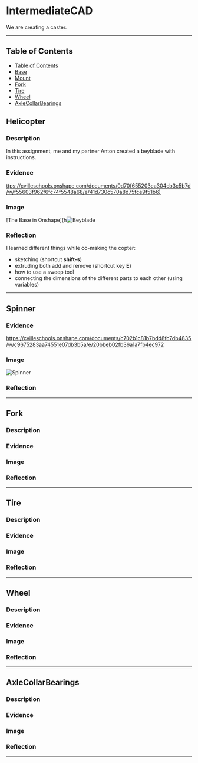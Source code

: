# IntermediateCAD

We are creating a caster.

---
## Table of Contents
* [Table of Contents](#Table-of-Contents)
* [Base](#Base)
* [Mount](#Mount)
* [Fork](#Fork)
* [Tire](#Tire)
* [Wheel](#Wheel)
* [AxleCollarBearings](#AxleCollarBearings)

## Helicopter

### Description

In this assignment, me and my partner Anton created a beyblade with instructions.

### Evidence
[ttps://cvilleschools.onshape.com/documents/0d70f655203ca304cb3c5b7d/w/f55603f962f6fc74f5548a68/e/41d730c570a8d75fce9f51b6)
](https://cvilleschools.onshape.com/documents/c702b1c81b7bdd8fc7db4835/w/c9675283aa74551e07db3b5a/e/ecf2c186399eef371ef2bb3f)
### Image


[The Base in Onshape](h![Beyblade](https://user-images.githubusercontent.com/112981481/197608765-b5a4a8b2-7e46-4a26-a539-bf2ea5bfa7a7.png)

### Reflection
I learned different things while co-making the copter:
* sketching (shortcut **shift-s**)
* extruding both add and remove (shortcut key **E**)
* how to use a sweep tool
* connecting the dimensions of the different parts to each other (using variables)



---


## Spinner

### Evidence
https://cvilleschools.onshape.com/documents/c702b1c81b7bdd8fc7db4835/w/c9675283aa74551e07db3b5a/e/20bbeb02fb36a1a7fb4ec972
### Image
![Spinner](https://user-images.githubusercontent.com/112981481/197611531-d8000e6c-523e-41c2-a6bf-4a54baa3eb99.png)
### Reflection

---


## Fork

### Description

### Evidence

### Image

### Reflection

---


## Tire

### Description

### Evidence

### Image

### Reflection

---


## Wheel

### Description

### Evidence

### Image

### Reflection

---


## AxleCollarBearings

### Description

### Evidence

### Image

### Reflection

---
